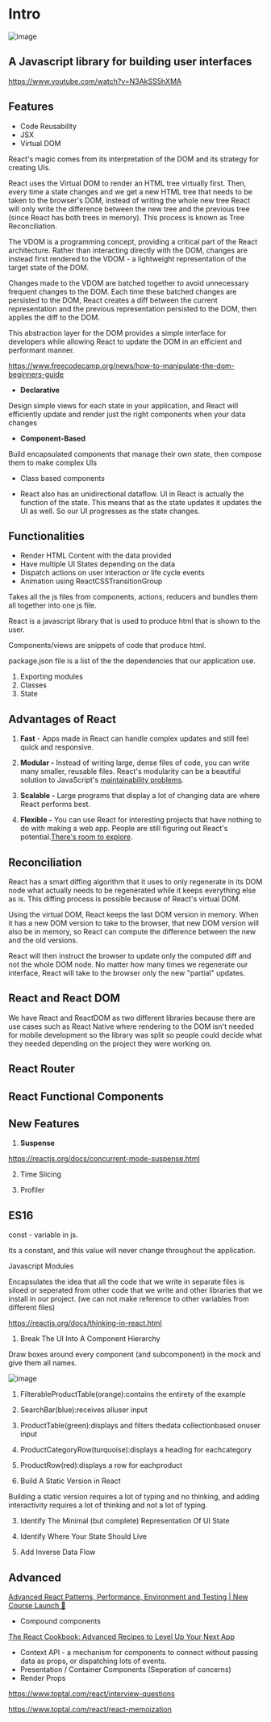 # Intro

![image](media/Intro-image1.png)

## A Javascript library for building user interfaces

<https://www.youtube.com/watch?v=N3AkSS5hXMA>

## Features

- Code Reusability
- JSX
- Virtual DOM

React's magic comes from its interpretation of the DOM and its strategy for creating UIs.

React uses the Virtual DOM to render an HTML tree virtually first. Then, every time a state changes and we get a new HTML tree that needs to be taken to the browser's DOM, instead of writing the whole new tree React will only write the difference between the new tree and the previous tree (since React has both trees in memory). This process is known as Tree Reconciliation.

The VDOM is a programming concept, providing a critical part of the React architecture. Rather than interacting directly with the DOM, changes are instead first rendered to the VDOM - a lightweight representation of the target state of the DOM.

Changes made to the VDOM are batched together to avoid unnecessary frequent changes to the DOM. Each time these batched changes are persisted to the DOM, React creates a diff between the current representation and the previous representation persisted to the DOM, then applies the diff to the DOM.

This abstraction layer for the DOM provides a simple interface for developers while allowing React to update the DOM in an efficient and performant manner.

<https://www.freecodecamp.org/news/how-to-manipulate-the-dom-beginners-guide>

- **Declarative**

Design simple views for each state in your application, and React will efficiently update and render just the right components when your data changes

- **Component-Based**

Build encapsulated components that manage their own state, then compose them to make complex UIs

- Class based components

- React also has an unidirectional dataflow. UI in React is actually the function of the state. This means that as the state updates it updates the UI as well. So our UI progresses as the state changes.

## Functionalities

- Render HTML Content with the data provided
- Have multiple UI States depending on the data
- Dispatch actions on user interaction or life cycle events
- Animation using ReactCSSTransitionGroup

Takes all the js files from components, actions, reducers and bundles them all together into one js file.

React is a javascript library that is used to produce html that is shown to the user.

Components/views are snippets of code that produce html.

package.json file is a list of the the dependencies that our application use.

1. Exporting modules
2. Classes
3. State

## Advantages of React

1. **Fast** - Apps made in React can handle complex updates and still feel quick and responsive.

2. **Modular -** Instead of writing large, dense files of code, you can write many smaller, reusable files. React's modularity can be a beautiful solution to JavaScript's [maintainability problems](https://en.wikipedia.org/wiki/Spaghetti_code).

3. **Scalable -** Large programs that display a lot of changing data are where React performs best.

4. **Flexible -** You can use React for interesting projects that have nothing to do with making a web app. People are still figuring out React's potential.[There's room to explore](https://medium.mybridge.co/22-amazing-open-source-react-projects-cb8230ec719f).

## Reconciliation

React has a smart diffing algorithm that it uses to only regenerate in its DOM node what actually needs to be regenerated while it keeps everything else as is. This diffing process is possible because of React's virtual DOM.

Using the virtual DOM, React keeps the last DOM version in memory. When it has a new DOM version to take to the browser, that new DOM version will also be in memory, so React can compute the difference between the new and the old versions.

React will then instruct the browser to update only the computed diff and not the whole DOM node. No matter how many times we regenerate our interface, React will take to the browser only the new "partial" updates.

## React and React DOM

We have React and ReactDOM as two different libraries because there are use cases such as React Native where rendering to the DOM isn't needed for mobile development so the library was split so people could decide what they needed depending on the project they were working on.

## React Router

## React Functional Components

## New Features

1. **Suspense**

<https://reactjs.org/docs/concurrent-mode-suspense.html>

2. Time Slicing

3. Profiler

## ES16

const - variable in js.

Its a constant, and this value will never change throughout the application.

Javascript Modules

Encapsulates the idea that all the code that we write in separate files is siloed or seperated from other code that we write and other libraries that we install in our project. (we can not make reference to other variables from different files)

<https://reactjs.org/docs/thinking-in-react.html>

1. Break The UI Into A Component Hierarchy

Draw boxes around every component (and subcomponent) in the mock and give them all names.

![image](media/Intro-image2.jpeg)

1. FilterableProductTable(orange):contains the entirety of the example

2. SearchBar(blue):receives alluser input

3. ProductTable(green):displays and filters thedata collectionbased onuser input

4. ProductCategoryRow(turquoise):displays a heading for eachcategory

5. ProductRow(red):displays a row for eachproduct

2. Build A Static Version in React

Building a static version requires a lot of typing and no thinking, and adding interactivity requires a lot of thinking and not a lot of typing.

3. Identify The Minimal (but complete) Representation Of UI State

4. Identify Where Your State Should Live

5. Add Inverse Data Flow

## Advanced

[Advanced React Patterns, Performance, Environment and Testing | New Course Launch 🎉](https://www.youtube.com/watch?v=MfIoAG3e7p4&ab_channel=codedamn)

- Compound components

[The React Cookbook: Advanced Recipes to Level Up Your Next App](https://www.youtube.com/watch?v=lG6Z0FQj_SI)

- Context API - a mechanism for components to connect without passing data as props, or dispatching lots of events.
- Presentation / Container Components (Seperation of concerns)
- Render Props

<https://www.toptal.com/react/interview-questions>

<https://www.toptal.com/react/react-memoization>
